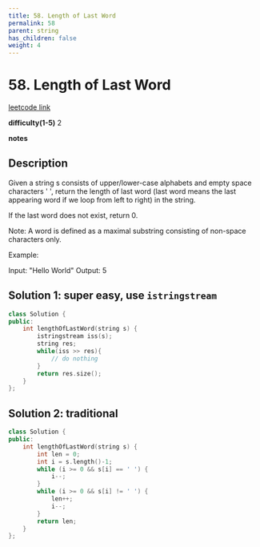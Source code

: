 ```yaml
---
title: 58. Length of Last Word
permalink: 58
parent: string
has_children: false
weight: 4
---
```

# 58. Length of Last Word
[leetcode link](https://leetcode.com/problems/length-of-last-word/)

**difficulty(1-5)** 
2

**notes**   


## Description
Given a string s consists of upper/lower-case alphabets and empty space characters ' ', return the length of last word (last word means the last appearing word if we loop from left to right) in the string.

If the last word does not exist, return 0.

Note: A word is defined as a maximal substring consisting of non-space characters only.

Example:

Input: "Hello World"
Output: 5
 

## Solution 1: super easy, use `istringstream`
```c++
class Solution {
public:
    int lengthOfLastWord(string s) {
        istringstream iss(s);
        string res;
        while(iss >> res){
            // do nothing
        }
        return res.size();
    }
};
```

## Solution 2: traditional 
```c++
class Solution {
public:
    int lengthOfLastWord(string s) {
        int len = 0;
        int i = s.length()-1;
        while (i >= 0 && s[i] == ' ') {
            i--;
        }
        while (i >= 0 && s[i] != ' ') {
            len++;
            i--;
        }
        return len;
    }
};
```


